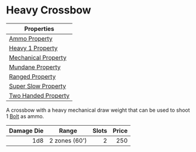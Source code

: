 # Heavy Crossbow

| Properties                                                                  |
| --------------------------------------------------------------------------- |
| [Ammo Property](../../Weapon%20Properties/Ammo%20Property.md)               |
| [Heavy 1 Property](../../Weapon%20Properties/Heavy%20X%20Property.md)       |
| [Mechanical Property](../../Weapon%20Properties/Mechanical%20Property.md)   |
| [Mundane Property](../../Material%20Properties/Mundane%20Property.md)       |
| [Ranged Property](../../Weapon%20Properties/Ranged%20Property.md)           |
| [Super Slow Property](../../Weapon%20Properties/Super%20Slow%20Property.md) |
| [Two Handed Property](../../Weapon%20Properties/Two%20Handed%20Property.md) |

A crossbow with a heavy mechanical draw weight that can be used to shoot 1 [Bolt](../Ammo/Bolt.md) as ammo.

| Damage Die | Range         |  Slots | Price |
| ---------: | ------------- | -----: | ----: |
|        1d8 | 2 zones (60') |      2 |   250 |
